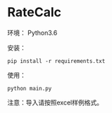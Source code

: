 # RateCalc

环境：
Python3.6

安装：
```
pip install -r requirements.txt
```


使用：
```
python main.py
```

注意：导入请按照excel样例格式。
